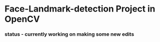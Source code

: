 # Face-Landmark-detection Project in OpenCV
### status - currently working on making some new edits 

